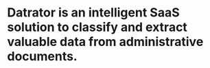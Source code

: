 # Datrator is an intelligent SaaS solution to classify and extract valuable data from administrative documents.
